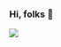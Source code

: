 
### Hi, folks 👋

<img src="https://github-readme-stats.vercel.app/api?username=zxh326&theme=flag-india&count_private=true&include_all_commits=true" />
